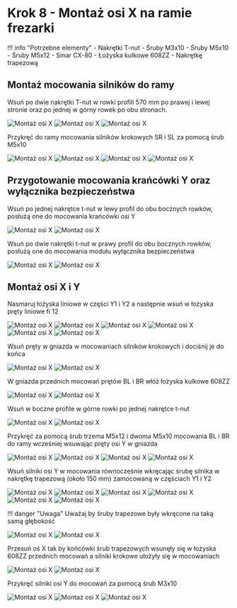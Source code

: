 # Krok 8 - Montaż osi X na ramie frezarki

!!! info "Potrzebne elementy"
    - Nakrętki T-nut
    - Śruby M3x10
    - Śruby M5x10
    - Śruby M5x12
    - Smar CX-80
    - Łożyska kulkowe 608ZZ
    - Nakrętkę trapezową

## Montaż mocowania silników do ramy
Wsuń po dwie nakrętki T-nut w rowki profili 570 mm po prawej i lewej stronie oraz po jednej w górny rowek po obu stronach.

![Montaż osi X](/MkDocsTest/resources/step8.1.webp)
![Montaż osi X](/MkDocsTest/resources/step8.2.webp)
![Montaż osi X](/MkDocsTest/resources/step8.3.webp)

Przykręć do ramy mocowania silników krokowych SR i SL za pomocą śrub M5x10

![Montaż osi X](/MkDocsTest/resources/step8.4.webp)
![Montaż osi X](/MkDocsTest/resources/step8.5.webp)
![Montaż osi X](/MkDocsTest/resources/step8.6.webp)
![Montaż osi X](/MkDocsTest/resources/step8.7.webp)

## Przygotowanie mocowania krańcówki Y oraz wyłącznika bezpieczeństwa
Wsuń po jednej nakrętce t-nut w lewy profil do obu bocznych rowków, posłużą one do mocowania krańcówki osi Y

![Montaż osi X](/MkDocsTest/resources/step8.8.webp)
![Montaż osi X](/MkDocsTest/resources/step8.9.webp)

Wsuń po dwie nakrętki t-nut w prawy profil do obu bocznych rowków, posłużą one do mocowania modułu wyłącznika bezpieczeństwa

![Montaż osi X](/MkDocsTest/resources/step8.10.webp)
![Montaż osi X](/MkDocsTest/resources/step8.11.webp)

## Montaż osi X i Y
Nasmaruj łożyska liniowe w części Y1 i Y2 a następnie wsuń w łożyska pręty liniowe fi 12

![Montaż osi X](/MkDocsTest/resources/step8.12.webp)
![Montaż osi X](/MkDocsTest/resources/step8.13.webp)
![Montaż osi X](/MkDocsTest/resources/step8.14.webp)
![Montaż osi X](/MkDocsTest/resources/step8.15.webp)
![Montaż osi X](/MkDocsTest/resources/step8.16.webp)
![Montaż osi X](/MkDocsTest/resources/step8.17.webp)

Wsuń pręty w gniazda w mocowaniach silników krokowych i dociśnij je do końca

![Montaż osi X](/MkDocsTest/resources/step8.18.webp)
![Montaż osi X](/MkDocsTest/resources/step8.19.webp)

W gniazda przednich mocowań prętów BL i BR włóż łożyska kulkowe 608ZZ

![Montaż osi X](/MkDocsTest/resources/step8.20.webp)
![Montaż osi X](/MkDocsTest/resources/step8.21.webp)

Wsuń w boczne profile w górne rowki po jednej nakrętce t-nut

![Montaż osi X](/MkDocsTest/resources/step8.22.webp)
![Montaż osi X](/MkDocsTest/resources/step8.23.webp)

Przykręć za pomocą śrub trzema M5x12 i dwoma M5x10 mocowania BL i BR do ramy wcześniej wsuwając pręty osi Y w gniazda

![Montaż osi X](/MkDocsTest/resources/step8.22.webp)
![Montaż osi X](/MkDocsTest/resources/step8.23.webp)
![Montaż osi X](/MkDocsTest/resources/step8.24.webp)
![Montaż osi X](/MkDocsTest/resources/step8.25.webp)

Wsuń silniki osi Y w mocowania równocześnie wkręcając śrubę silnika w nakrętkę trapezową (około 150 mm) zamocowaną w częściach Y1 i Y2 

![Montaż osi X](/MkDocsTest/resources/step8.26.webp)
![Montaż osi X](/MkDocsTest/resources/step8.27.webp)
![Montaż osi X](/MkDocsTest/resources/step8.28.webp)
![Montaż osi X](/MkDocsTest/resources/step8.29.webp)
![Montaż osi X](/MkDocsTest/resources/step8.30.webp)
![Montaż osi X](/MkDocsTest/resources/step8.31.webp)

!!! danger "Uwaga"
    Uważaj by śruby trapezowe były wkręcone na taką samą głębokość

![Montaż osi X](/MkDocsTest/resources/step8.32.webp)
![Montaż osi X](/MkDocsTest/resources/step8.33.webp)

Przesuń oś X tak by końcówki śrub trapezowych wsunęły się w łożyska 608ZZ przednich mocowań a silniki krokowe ułożyły się w mocowaniach

![Montaż osi X](/MkDocsTest/resources/step8.34.webp)
![Montaż osi X](/MkDocsTest/resources/step8.35.webp)

Przykręć silniki osi Y do mocowań za pomocą śrub M3x10

![Montaż osi X](/MkDocsTest/resources/step8.36.webp)
![Montaż osi X](/MkDocsTest/resources/step8.37.webp)
![Montaż osi X](/MkDocsTest/resources/step8.38.webp)
